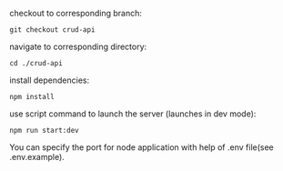 checkout to corresponding branch:

```
git checkout crud-api
```

navigate to corresponding directory:

```
cd ./crud-api
```

install dependencies:

```
npm install
```

use script command to launch the server (launches in dev mode):

```
npm run start:dev
```

You can specify the port for node application with help of .env file(see .env.example).
